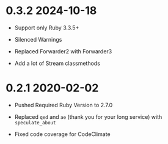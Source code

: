 # 0.3.2 2024-10-18

- Support only Ruby 3.3.5+

- Silenced Warnings

- Replaced Forwarder2 with Forwarder3

- Add a lot of Stream classmethods

# 0.2.1 2020-02-02

* Pushed Required Ruby Version to 2.7.0

* Replaced `qed` and `ae` (thank you for your long service) with `speculate_about`

* Fixed code coverage for CodeClimate
